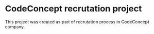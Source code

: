 # CodeConcept recrutation project

This project was created as part of recrutation process in CodeConcept company.

